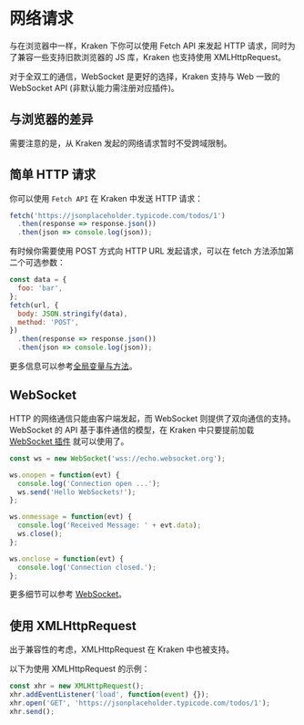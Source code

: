 # 网络请求

与在浏览器中一样，Kraken 下你可以使用 Fetch API 来发起 HTTP 请求，同时为了兼容一些支持旧款浏览器的 JS 库，Kraken 也支持使用 XMLHttpRequest。

对于全双工的通信，WebSocket 是更好的选择，Kraken 支持与 Web 一致的 WebSocket API (非默认能力需注册对应插件)。

## 与浏览器的差异

需要注意的是，从 Kraken 发起的网络请求暂时不受跨域限制。

## 简单 HTTP 请求

你可以使用 `Fetch API` 在 Kraken 中发送 HTTP 请求：

```js
fetch('https://jsonplaceholder.typicode.com/todos/1')
  .then(response => response.json())
  .then(json => console.log(json));
```

有时候你需要使用 POST 方式向 HTTP URL 发起请求，可以在 fetch 方法添加第二个可选参数：

```js
const data = {
  foo: 'bar',
};
fetch(url, {
  body: JSON.stringify(data),
  method: 'POST',
})
  .then(response => response.json())
  .then(json => console.log(json));
```

更多信息可以参考[全局变量与方法](/api/global)。

## WebSocket

HTTP 的网络通信只能由客户端发起，而 WebSocket 则提供了双向通信的支持。WebSocket 的 API 基于事件通信的模型，在 Kraken 中只要提前加载 [WebSocket 插件](/plugin/websocket) 就可以使用了。

```js
const ws = new WebSocket('wss://echo.websocket.org');

ws.onopen = function(evt) {
  console.log('Connection open ...');
  ws.send('Hello WebSockets!');
};

ws.onmessage = function(evt) {
  console.log('Received Message: ' + evt.data);
  ws.close();
};

ws.onclose = function(evt) {
  console.log('Connection closed.');
};
```

更多细节可以参考 [WebSocket](/plugin/websocket)。

## 使用 XMLHttpRequest

出于兼容性的考虑，XMLHttpRequest 在 Kraken 中也被支持。

以下为使用 XMLHttpRequest 的示例：

```js
const xhr = new XMLHttpRequest();
xhr.addEventListener('load', function(event) {});
xhr.open('GET', 'https://jsonplaceholder.typicode.com/todos/1');
xhr.send();
```
